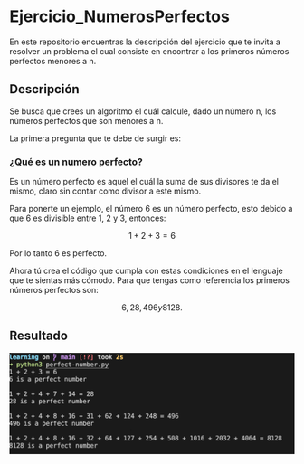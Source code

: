 # Ejercicio_NumerosPerfectos

En este repositorio encuentras la descripción del ejercicio que te invita a resolver un problema el cual consiste en encontrar a los primeros números perfectos menores a n.
## Descripción

Se busca que crees un algoritmo el cuál calcule, dado un número n, los números perfectos que son menores a n.

La primera pregunta que te debe de surgir es:

### ¿Qué es un numero perfecto?

Es un número perfecto es aquel el cuál la suma de sus divisores te da el mismo, claro sin contar como divisor a este mismo.

Para ponerte un ejemplo, el número 6 es un número perfecto, esto debido a que 6 es divisible entre 1, 2 y 3, entonces:

```math
1 + 2 + 3 = 6
```

Por lo tanto 6 es perfecto.

Ahora tú crea el código que cumpla con estas condiciones en el lenguaje que te sientas más cómodo. Para que tengas como referencia los primeros números perfectos son:

```math
6, 28, 496 y 8128.
```

## Resultado



![Result](./doc/perfect-number.png)

